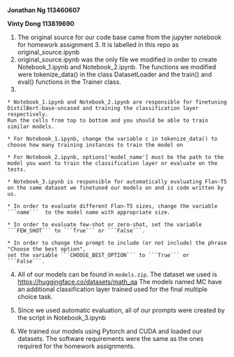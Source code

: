 **Jonathan Ng 113460607**

**Vinty Dong 113819690**

1. The original source for our code base came from the jupyter notebook for homework assignment 3. It is labelled in this repo as original_source.ipynb
2. original_source.ipynb was the only file we modified in order to create Notebook_1.ipynb and Notebook_2.ipynb. The functions we modified were tokenize_data() in the class DatasetLoader and the train() and eval() functions in the Trainer class.
3.

    * Notebook_1.ipynb and Notebook_2.ipynb are responsible for finetuning DistilBert-base-uncased and training the classification layer respectively.
    Run the cells from top to bottom and you should be able to train similar models. 
 
    * For Notebook_1.ipynb, change the variable c in tokenize_data() to choose how many training instances to train the model on
  
    * For Notebook_2.ipynb, options['model_name'] must be the path to the model you want to train the classification layer or evaluate on the tests.

    * Notebook_3.ipynb is responsible for automatically evaluating Flan-T5 on the same dataset we finetuned our models on and is code written by us. 

    * In order to evaluate different Flan-T5 sizes, change the variable ```name```  to the model name with appropriate size. 

    * In order to evaluate few-shot or zero-shot, set the variable ```FEW_SHOT``` to ```True``` or ```False```. 

    * In order to change the prompt to include (or not include) the phrase "Choose the best option", 
    set the variable ```CHOOSE_BEST_OPTION``` to ```True``` or ```False```.  

4. All of our models can be found in ```models.zip```. The dataset we used is https://huggingface.co/datasets/math_qa The models named MC have an additional classification layer trained used for the final multiple choice task.

5. Since we used automatic evaluation, all of our prompts were created by the script in Notebook_3.ipynb

6. We trained our models using Pytorch and CUDA and loaded our datasets. The software requirements were the same as the ones required for the homework assignments.
